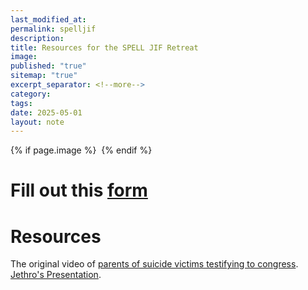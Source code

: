 ```yaml
---
last_modified_at:
permalink: spelljif
description:
title: Resources for the SPELL JIF Retreat
image:
published: "true"
sitemap: "true"
excerpt_separator: <!--more-->
category:
tags:
date: 2025-05-01
layout: note
---
```



{% if page.image %} <img src="{{ page.image }}" alt=""> {% endif %}

# Fill out this [form](https://docs.google.com/forms/d/e/1FAIpQLSeqm-1eQiWOyYLZBDVko5CUuN0oB3e_WnnLhnJF2Bs6xZU3ag/viewform?usp=dialog)

# Resources
The original video of [parents of suicide victims testifying to congress](https://www.youtube.com/watch?si=bjCOndsFoc4rMPMA&v=r1b9kUpghXE&feature=youtu.be).
[Jethro's Presentation](https://sharing.ia.net/presenter/43d78cd42de246988703a01c5c1f774b/view).


